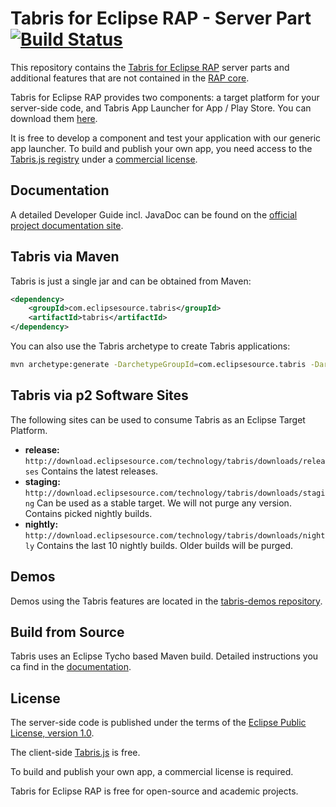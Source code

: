 # Tabris for Eclipse RAP - Server Part [![Build Status](https://travis-ci.org/eclipsesource/tabris.png)](https://travis-ci.org/eclipsesource/tabris)

This repository contains the [Tabris for Eclipse RAP](https://github.com/eclipsesource/tabris/blob/master/com.eclipsesource.tabris.documentation/public/home.md) server parts and additional features that are not contained in the [RAP core](http://eclipse.org/rap/).

Tabris for Eclipse RAP provides two components: a target platform for your server-side code, and Tabris App Launcher for App / Play Store. You can download them [here](https://github.com/eclipsesource/tabris/blob/master/com.eclipsesource.tabris.documentation/public/doc/downloads.md).

It is free to develop a component and test your application with our generic app launcher. To build and publish your own app, you need access to the [Tabris.js registry](https://npm.tabrisjs.com/) under a [commercial license](https://github.com/eclipsesource/tabris/blob/master/com.eclipsesource.tabris.documentation/public/doc/pricing.md).

## Documentation
A detailed Developer Guide incl. JavaDoc can be found on the [official project documentation site](https://github.com/eclipsesource/tabris/blob/master/com.eclipsesource.tabris.documentation/public/doc/index.md).

## Tabris via Maven
Tabris is just a single jar and can be obtained from Maven:
```xml
<dependency>
    <groupId>com.eclipsesource.tabris</groupId>
    <artifactId>tabris</artifactId>
</dependency>
```
You can also use the Tabris archetype to create Tabris applications:
```sh
mvn archetype:generate -DarchetypeGroupId=com.eclipsesource.tabris -DarchetypeArtifactId=tabris-application -DgroupId=app -DartifactId=app -DpackageName=app -Dversion=0.1-SNAPSHOT -DinteractiveMode=false
```

## Tabris via p2 Software Sites
The following sites can be used to consume Tabris as an Eclipse Target Platform.
* **release:** `http://download.eclipsesource.com/technology/tabris/downloads/releases` Contains the latest releases.
* **staging:** `http://download.eclipsesource.com/technology/tabris/downloads/staging` Can be used as a stable target. We will not purge any version. Contains picked nightly builds.
* **nightly:** `http://download.eclipsesource.com/technology/tabris/downloads/nightly` Contains the last 10 nightly builds. Older builds will be purged.

## Demos
Demos using the Tabris features are located in the [tabris-demos repository](https://github.com/eclipsesource/tabris-demos).

## Build from Source
Tabris uses an Eclipse Tycho based Maven build. Detailed instructions you ca find in the [documentation](https://github.com/eclipsesource/tabris/blob/master/com.eclipsesource.tabris.documentation/public/doc/building-tabris-from-source.md).

## License
The server-side code is published under the terms of the [Eclipse Public License, version 1.0](http://www.eclipse.org/legal/epl-v10.html).

The client-side [Tabris.js](https://tabris.com/) is free.

To build and publish your own app, a commercial license is required.

Tabris for Eclipse RAP is free for open-source and academic projects.
